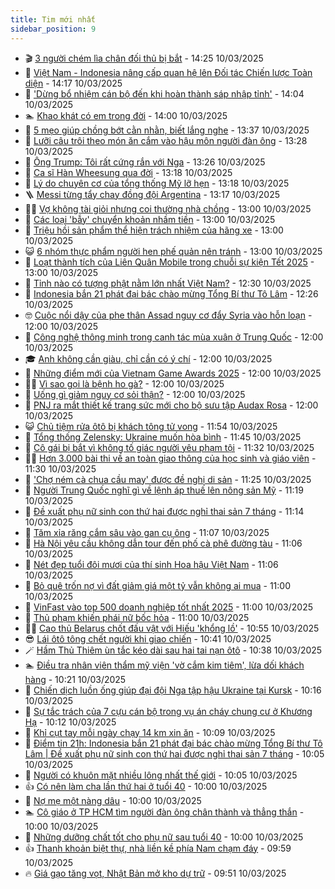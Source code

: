 ```yaml
---
title: Tim mới nhất
sidebar_position: 9
---
```


<!-- vnexpress-tin-moi-nhat:START -->
- 🎬 [3 người chém lìa chân đối thủ bị bắt](https://vnexpress.net/3-nguoi-chem-lia-chan-doi-thu-bi-bat-4859337.html) - 14:25 10/03/2025
- 🐎 [Việt Nam - Indonesia nâng cấp quan hệ lên Đối tác Chiến lược Toàn diện](https://vnexpress.net/viet-nam-indonesia-nang-cap-quan-he-len-doi-tac-chien-luoc-toan-dien-4859335.html) - 14:17 10/03/2025
- 🦍 [&#39;Dừng bổ nhiệm cán bộ đến khi hoàn thành sáp nhập tỉnh&#39;](https://vnexpress.net/dung-bo-nhiem-can-bo-den-khi-hoan-thanh-sap-nhap-tinh-4859332.html) - 14:04 10/03/2025
- 🏊 [Khao khát có em trong đời](https://vnexpress.net/khao-khat-co-em-trong-doi-4858693.html) - 14:00 10/03/2025
- 🎊 [5 mẹo giúp chồng bớt cằn nhằn, biết lắng nghe](https://vnexpress.net/5-meo-giup-chong-bot-can-nhan-biet-lang-nghe-4857617.html) - 13:37 10/03/2025
- 🎃 [Lưỡi câu trôi theo món ăn cắm vào hậu môn người đàn ông](https://vnexpress.net/luoi-cau-troi-theo-mon-an-cam-vao-hau-mon-nguoi-dan-ong-4859302.html) - 13:28 10/03/2025
- 🧰 [Ông Trump: Tôi rất cứng rắn với Nga](https://vnexpress.net/ong-trump-toi-rat-cung-ran-voi-nga-4859100.html) - 13:26 10/03/2025
- 🔭 [Ca sĩ Hàn Wheesung qua đời](https://vnexpress.net/ca-si-han-wheesung-qua-doi-4859313.html) - 13:18 10/03/2025
- 🫶 [Lý do chuyên cơ của tổng thống Mỹ lỡ hẹn](https://vnexpress.net/ly-do-chuyen-co-cua-tong-thong-my-lo-hen-4858867.html) - 13:18 10/03/2025
- 🪜 [Messi từng tẩy chay đồng đội Argentina](https://vnexpress.net/messi-tung-tay-chay-dong-doi-argentina-4859310.html) - 13:17 10/03/2025
- 👨‍🏫 [Vợ không tài giỏi nhưng coi thường nhà chồng](https://vnexpress.net/vo-khong-tai-gioi-nhung-coi-thuong-nha-chong-4859122.html) - 13:00 10/03/2025
- 🎊 [Các loại &#39;bẫy&#39; chuyển khoản nhầm tiền](https://vnexpress.net/bon-cach-tranh-bi-lua-dao-khi-mua-hang-online-4859247.html) - 13:00 10/03/2025
- 🎊 [Triệu hồi sản phẩm thể hiện trách nhiệm của hãng xe](https://vnexpress.net/trieu-hoi-san-pham-the-hien-trach-nhiem-cua-hang-xe-4859319.html) - 13:00 10/03/2025
- 😺 [6 nhóm thực phẩm người hen phế quản nên tránh](https://vnexpress.net/6-nhom-thuc-pham-nguoi-hen-phe-quan-nen-tranh-4859245.html) - 13:00 10/03/2025
- 🐘 [Loạt thành tích của Liên Quân Mobile trong chuỗi sự kiện Tết 2025](https://vnexpress.net/loat-thanh-tich-cua-lien-quan-mobile-trong-chuoi-su-kien-tet-2025-4857622.html) - 13:00 10/03/2025
- 🌁 [Tỉnh nào có tượng phật nằm lớn nhất Việt Nam?](https://vnexpress.net/tinh-nao-co-tuong-phat-nam-lon-nhat-viet-nam-4858911.html) - 12:30 10/03/2025
- 🐲 [Indonesia bắn 21 phát đại bác chào mừng Tổng Bí thư Tô Lâm](https://vnexpress.net/indonesia-ban-21-phat-dai-bac-chao-mung-tong-bi-thu-to-lam-4859312.html) - 12:26 10/03/2025
- 🤓 [Cuộc nổi dậy của phe thân Assad nguy cơ đẩy Syria vào hỗn loạn](https://vnexpress.net/cuoc-noi-day-cua-phe-than-assad-nguy-co-day-syria-vao-hon-loan-4858878.html) - 12:00 10/03/2025
- 💪 [Công nghệ thông minh trong canh tác mùa xuân ở Trung Quốc](https://vnexpress.net/cong-nghe-thong-minh-trong-canh-tac-mua-xuan-o-trung-quoc-4858869.html) - 12:00 10/03/2025
- 🎓 [Anh không cần giàu, chỉ cần có ý chí](https://vnexpress.net/anh-khong-can-giau-chi-can-co-y-chi-4858695.html) - 12:00 10/03/2025
- 🫣 [Những điểm mới của Vietnam Game Awards 2025](https://vnexpress.net/nhung-diem-moi-cua-vietnam-game-awards-2025-4859000.html) - 12:00 10/03/2025
- 🧑‍💻 [Vì sao gọi là bệnh ho gà?](https://vnexpress.net/vi-sao-goi-la-benh-ho-ga-4859217.html) - 12:00 10/03/2025
- 🐲 [Uống gì giảm nguy cơ sỏi thận?](https://vnexpress.net/uong-gi-giam-nguy-co-soi-than-4859161.html) - 12:00 10/03/2025
- 🌝 [PNJ ra mắt thiết kế trang sức mới cho bộ sưu tập Audax Rosa](https://vnexpress.net/pnj-ra-mat-thiet-ke-trang-suc-moi-cho-bo-suu-tap-audax-rosa-4857165.html) - 12:00 10/03/2025
- 😺 [Chủ tiệm rửa ôtô bị khách tông tử vong](https://vnexpress.net/chu-tiem-rua-oto-bi-khach-tong-tu-vong-4859307.html) - 11:54 10/03/2025
- 🐎 [Tổng thống Zelensky: Ukraine muốn hòa bình](https://vnexpress.net/tong-thong-zelensky-ukraine-muon-hoa-binh-4859303.html) - 11:45 10/03/2025
- 🎡 [Cô gái bị bắt vì không tố giác người yêu phạm tội](https://vnexpress.net/co-gai-bi-bat-vi-khong-to-giac-nguoi-yeu-pham-toi-4859295.html) - 11:32 10/03/2025
- 👨‍🏫 [Hơn 3.000 bài thi về an toàn giao thông của học sinh và giáo viên](https://vnexpress.net/hon-3-000-bai-thi-ve-an-toan-giao-thong-cua-hoc-sinh-va-giao-vien-4859216.html) - 11:30 10/03/2025
- 🦆 [&#39;Chợ ném cà chua cầu may&#39; được đề nghị di sản](https://vnexpress.net/cho-nem-ca-chua-cau-may-duoc-de-nghi-di-san-4859158.html) - 11:25 10/03/2025
- 🚦 [Người Trung Quốc nghĩ gì về lệnh áp thuế lên nông sản Mỹ](https://vnexpress.net/nguoi-trung-quoc-nghi-gi-ve-lenh-ap-thue-len-nong-san-my-4859250.html) - 11:19 10/03/2025
- 💫 [Đề xuất phụ nữ sinh con thứ hai được nghỉ thai sản 7 tháng](https://vnexpress.net/de-xuat-phu-nu-sinh-con-thu-hai-duoc-nghi-thai-san-7-thang-4859292.html) - 11:14 10/03/2025
- 🎉 [Tăm xỉa răng cắm sâu vào gan cụ ông](https://vnexpress.net/tam-xia-rang-cam-sau-vao-gan-cu-ong-4859264.html) - 11:07 10/03/2025
- 🌋 [Hà Nội yêu cầu không dẫn tour đến phố cà phê đường tàu](https://vnexpress.net/ha-noi-yeu-cau-khong-dan-tour-den-pho-ca-phe-duong-tau-4859285.html) - 11:06 10/03/2025
- 🤖 [Nét đẹp tuổi đôi mươi của thí sinh Hoa hậu Việt Nam](https://vnexpress.net/net-dep-tuoi-doi-muoi-cua-thi-sinh-hoa-hau-viet-nam-4859166.html) - 11:06 10/03/2025
- 🦏 [Bỏ quê trốn nợ vì đất giảm giá một tỷ vẫn không ai mua](https://vnexpress.net/bo-que-tron-no-vi-dat-giam-gia-mot-ty-van-khong-ai-mua-4859168.html) - 11:00 10/03/2025
- 🦩 [VinFast vào top 500 doanh nghiệp tốt nhất 2025](https://vnexpress.net/vinfast-vao-top-500-doanh-nghiep-tot-nhat-2025-4859211.html) - 11:00 10/03/2025
- 👺 [Thủ phạm khiến phái nữ bốc hỏa](https://vnexpress.net/thu-pham-khien-phai-nu-boc-hoa-4859026.html) - 11:00 10/03/2025
- 🧑‍🏫 [Cao thủ Belarus chốt đấu vật với Hiếu &#39;khổng lồ&#39;](https://vnexpress.net/cao-thu-belarus-chot-dau-vat-voi-hieu-khong-lo-4859290.html) - 10:55 10/03/2025
- 😎 [Lái ôtô tông chết người khi giao chiến](https://vnexpress.net/lai-oto-tong-chet-nguoi-khi-giao-chien-4859263.html) - 10:41 10/03/2025
- 🪄 [Hầm Thủ Thiêm ùn tắc kéo dài sau hai tai nạn ôtô](https://vnexpress.net/ham-thu-thiem-un-tac-keo-dai-sau-hai-tai-nan-oto-4859291.html) - 10:38 10/03/2025
- 🏊 [Điều tra nhân viên thẩm mỹ viện &#39;vờ cắm kim tiêm&#39;, lừa dối khách hàng](https://vnexpress.net/dieu-tra-nhan-vien-tham-my-vien-vo-cam-kim-tiem-lua-doi-khach-hang-4859228.html) - 10:21 10/03/2025
- 💃 [Chiến dịch luồn ống giúp đại đội Nga tập hậu Ukraine tại Kursk](https://vnexpress.net/chien-dich-luon-ong-giup-dai-doi-nga-tap-hau-ukraine-tai-kursk-4859112.html) - 10:16 10/03/2025
- 🦆 [Sự tắc trách của 7 cựu cán bộ trong vụ án cháy chung cư ở Khương Hạ](https://vnexpress.net/7-cuu-can-bo-trong-vu-chay-chung-cu-o-khuong-ha-khai-kho-khan-ban-biu-4859156.html) - 10:12 10/03/2025
- 🎊 [Khỉ cụt tay mỗi ngày chạy 14 km xin ăn](https://vnexpress.net/khi-cut-tay-moi-ngay-chay-14-km-xin-an-4858866.html) - 10:09 10/03/2025
- 👺 [Điểm tin 21h: Indonesia bắn 21 phát đại bác chào mừng Tổng Bí thư Tô Lâm | Đề xuất phụ nữ sinh con thứ hai được nghỉ thai sản 7 tháng](https://vnexpress.net/diem-tin-21h-indonesia-ban-21-phat-dai-bac-chao-mung-tong-bi-thu-to-lam-de-xuat-phu-nu-sinh-con-thu-hai-duoc-nghi-thai-san-7-thang-4859277.html) - 10:05 10/03/2025
- 🎡 [Người có khuôn mặt nhiều lông nhất thế giới](https://vnexpress.net/nguoi-co-khuon-mat-nhieu-long-nhat-the-gioi-4859223.html) - 10:05 10/03/2025
- 👍 [Có nên làm cha lần thứ hai ở tuổi 40](https://vnexpress.net/co-nen-lam-cha-lan-thu-hai-o-tuoi-40-4859121.html) - 10:00 10/03/2025
- 🐎 [Nợ mẹ một nàng dâu](https://vnexpress.net/no-me-mot-nang-dau-4858697.html) - 10:00 10/03/2025
- 🏊 [Cô giáo ở TP HCM tìm người đàn ông chân thành và thẳng thắn](https://vnexpress.net/co-giao-o-tp-hcm-tim-nguoi-dan-ong-chan-thanh-va-thang-than-4858696.html) - 10:00 10/03/2025
- 🦩 [Những dưỡng chất tốt cho phụ nữ sau tuổi 40](https://vnexpress.net/nhung-duong-chat-tot-cho-phu-nu-sau-tuoi-40-4859154.html) - 10:00 10/03/2025
- 👍 [Thanh khoản biệt thự, nhà liền kề phía Nam chạm đáy](https://vnexpress.net/thanh-khoan-biet-thu-nha-lien-ke-phia-nam-cham-day-4858924.html) - 09:59 10/03/2025
- 🔥 [Giá gạo tăng vọt, Nhật Bản mở kho dự trữ](https://vnexpress.net/gia-gao-tang-vot-nhat-ban-mo-kho-du-tru-4859172.html) - 09:51 10/03/2025<!-- vnexpress-tin-moi-nhat:END -->

